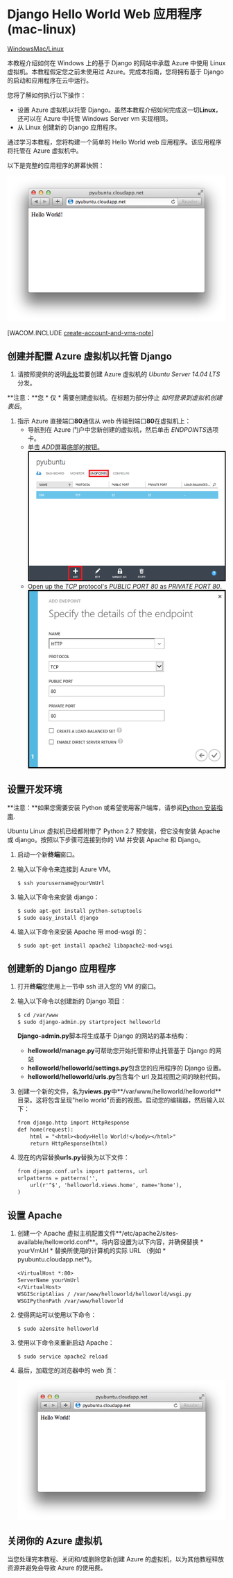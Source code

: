 <properties linkid="develop-python-web-app-with-django-mac" urlDisplayName="Web with Django" pageTitle="Python web 应用程序使用 Django 上 Mac-Azure 教程" metaKeywords="" description="本教程演示如何托管基于 Django 的网站在 Azure 上使用 Linux 虚拟机。" metaCanonical="" services="virtual-machines" documentationCenter="Python" title="Django Hello World Web Application (mac-linux)" authors="larryf" solutions="" manager="" editor="" />
<tags ms.service="virtual-machines"
    ms.date=""
    wacn.date=""
    />





# Django Hello World Web 应用程序 (mac-linux)

<div class="dev-center-tutorial-selector sublanding"><a href="/develop/python/tutorials/web-app-with-django/" title="Windows">Windows</a><a href="/develop/python/tutorials/django-hello-world-(maclinux)/" title="Mac/Linux" class="current">Mac/Linux</a></div>

本教程介绍如何在 Windows 上的基于 Django 的网站中承载 
Azure 中使用 Linux 虚拟机。本教程假定您之前未使用过 Azure。完成本指南，您将拥有基于 Django 的启动和应用程序在云中运行。

您将了解如何执行以下操作：

* 设置 Azure 虚拟机以托管 Django。虽然本教程介绍如何完成这一切**Linux**，还可以在 Azure 中托管 Windows Server vm 实现相同。 
* 从 Linux 创建新的 Django 应用程序。

通过学习本教程，您将构建一个简单的 Hello World web 应用程序。该应用程序将托管在 Azure 虚拟机中。

以下是完整的应用程序的屏幕快照：

![A browser window displaying the hello world page on Azure](./media/virtual-machines-python-django-web-app-linux/mac-linux-django-helloworld-browser.png)

[WACOM.INCLUDE [create-account-and-vms-note](../includes/create-account-and-vms-note.md)]

## 创建并配置 Azure 虚拟机以托管 Django

1. 请按照提供的说明[此处][门户 vm]若要创建 Azure 虚拟机的 *Ubuntu Server 14.04 LTS*分发。

  **注意：**您 * 仅 * 需要创建虚拟机。在标题为部分停止 *如何登录到虚拟机创建表后*。

1. 指示 Azure 直接端口**80**通信从 web 传输到端口**80**在虚拟机上：
	* 导航到在 Azure 门户中您新创建的虚拟机，然后单击 *ENDPOINTS*选项卡。
	* 单击 *ADD*屏幕底部的按钮。
	![add endpoint](./media/virtual-machines-python-django-web-app-linux/mac-linux-django-helloworld-add-endpoint.png)
	* Open up the *TCP* protocol's *PUBLIC PORT 80* as *PRIVATE PORT 80*.
	![port80](./media/virtual-machines-python-django-web-app-linux/mac-linux-django-helloworld-port80.png)

## <a id="setup"> </a>设置开发环境

**注意：**如果您需要安装 Python 或希望使用客户端库，请参阅[Python 安装指南](../python-how-to-install/).

Ubuntu Linux 虚拟机已经都附带了 Python 2.7 预安装，但它没有安装 Apache 或 django。按照以下步骤可连接到你的 VM 并安装 Apache 和 Django。

1.  启动一个新**终端**窗口。
    
1.  输入以下命令来连接到 Azure VM。

		$ ssh yourusername@yourVmUrl

1.  输入以下命令来安装 django：

		$ sudo apt-get install python-setuptools
		$ sudo easy_install django

1.  输入以下命令来安装 Apache 带 mod-wsgi 的：

		$ sudo apt-get install apache2 libapache2-mod-wsgi


## 创建新的 Django 应用程序

1.  打开**终端**您使用上一节中 ssh 进入您的 VM 的窗口。
    
1.  输入以下命令以创建新的 Django 项目：

		$ cd /var/www
		$ sudo django-admin.py startproject helloworld

    **Django-admin.py**脚本将生成基于 Django 的网站的基本结构：
    -   **helloworld/manage.py**可帮助您开始托管和停止托管基于 Django 的网站
    -   **helloworld/helloworld/settings.py**包含您的应用程序的 Django 设置。
    -   **helloworld/helloworld/urls.py**包含每个 url 及其视图之间的映射代码。

1.  创建一个新的文件，名为**views.py**中**/var/www/helloworld/helloworld**目录。这将包含呈现"hello world"页面的视图。启动您的编辑器，然后输入以下：
		
		from django.http import HttpResponse
		def home(request):
    		html = "<html><body>Hello World!</body></html>"
    		return HttpResponse(html)

1.  现在的内容替换**urls.py**替换为以下文件：

		from django.conf.urls import patterns, url
		urlpatterns = patterns('',
			url(r'^$', 'helloworld.views.home', name='home'),
		)


## 设置 Apache

1.  创建一个 Apache 虚拟主机配置文件**/etc/apache2/sites-available/helloworld.conf**。将内容设置为以下内容，并确保替换 * yourVmUrl * 替换所使用的计算机的实际 URL （例如 * pyubuntu.cloudapp.net*)。

		<VirtualHost *:80>
		ServerName yourVmUrl
		</VirtualHost>
		WSGIScriptAlias / /var/www/helloworld/helloworld/wsgi.py
		WSGIPythonPath /var/www/helloworld

1.  使得网站可以使用以下命令：

        $ sudo a2ensite helloworld

1.  使用以下命令来重新启动 Apache：

        $ sudo service apache2 reload

1.  最后，加载您的浏览器中的 web 页：

	![A browser window displaying the hello world page on Azure](./media/virtual-machines-python-django-web-app-linux/mac-linux-django-helloworld-browser.png)


## 关闭你的 Azure 虚拟机

当您处理完本教程、关闭和/或删除您新创建 Azure 的虚拟机，以为其他教程释放资源并避免会导致 Azure 的使用费。


[门户 vm]: /zh-cn/documentation/articles/virtual-machines-linux-tutorial/
